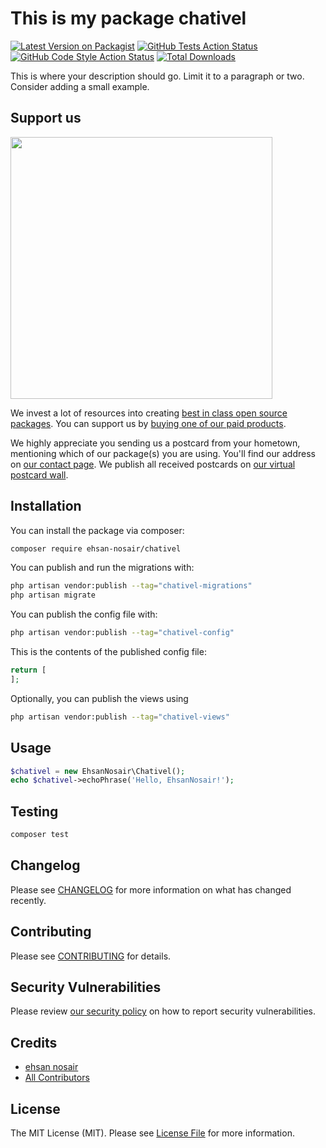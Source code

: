 # This is my package chativel

[![Latest Version on Packagist](https://img.shields.io/packagist/v/ehsan-nosair/chativel.svg?style=flat-square)](https://packagist.org/packages/ehsan-nosair/chativel)
[![GitHub Tests Action Status](https://img.shields.io/github/actions/workflow/status/ehsan-nosair/chativel/run-tests.yml?branch=main&label=tests&style=flat-square)](https://github.com/ehsan-nosair/chativel/actions?query=workflow%3Arun-tests+branch%3Amain)
[![GitHub Code Style Action Status](https://img.shields.io/github/actions/workflow/status/ehsan-nosair/chativel/fix-php-code-style-issues.yml?branch=main&label=code%20style&style=flat-square)](https://github.com/ehsan-nosair/chativel/actions?query=workflow%3A"Fix+PHP+code+style+issues"+branch%3Amain)
[![Total Downloads](https://img.shields.io/packagist/dt/ehsan-nosair/chativel.svg?style=flat-square)](https://packagist.org/packages/ehsan-nosair/chativel)

This is where your description should go. Limit it to a paragraph or two. Consider adding a small example.

## Support us

[<img src="https://github-ads.s3.eu-central-1.amazonaws.com/chativel.jpg?t=1" width="419px" />](https://spatie.be/github-ad-click/chativel)

We invest a lot of resources into creating [best in class open source packages](https://spatie.be/open-source). You can support us by [buying one of our paid products](https://spatie.be/open-source/support-us).

We highly appreciate you sending us a postcard from your hometown, mentioning which of our package(s) you are using. You'll find our address on [our contact page](https://spatie.be/about-us). We publish all received postcards on [our virtual postcard wall](https://spatie.be/open-source/postcards).

## Installation

You can install the package via composer:

```bash
composer require ehsan-nosair/chativel
```

You can publish and run the migrations with:

```bash
php artisan vendor:publish --tag="chativel-migrations"
php artisan migrate
```

You can publish the config file with:

```bash
php artisan vendor:publish --tag="chativel-config"
```

This is the contents of the published config file:

```php
return [
];
```

Optionally, you can publish the views using

```bash
php artisan vendor:publish --tag="chativel-views"
```

## Usage

```php
$chativel = new EhsanNosair\Chativel();
echo $chativel->echoPhrase('Hello, EhsanNosair!');
```

## Testing

```bash
composer test
```

## Changelog

Please see [CHANGELOG](CHANGELOG.md) for more information on what has changed recently.

## Contributing

Please see [CONTRIBUTING](CONTRIBUTING.md) for details.

## Security Vulnerabilities

Please review [our security policy](../../security/policy) on how to report security vulnerabilities.

## Credits

- [ehsan nosair](https://github.com/ehsan-nosair)
- [All Contributors](../../contributors)

## License

The MIT License (MIT). Please see [License File](LICENSE.md) for more information.
